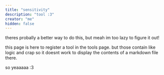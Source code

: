 ```yaml
---
title: "sensitivity"
description: "tool :3"
creator: "me"
hidden: false
---
```


theres probally a better way to do this, but meah im too lazy to figure it out!

this page is here to register a tool in the tools page. but those contain like logic and crap so it doesnt work to display the contents of a markdown file there.

so yeaaaaa :3